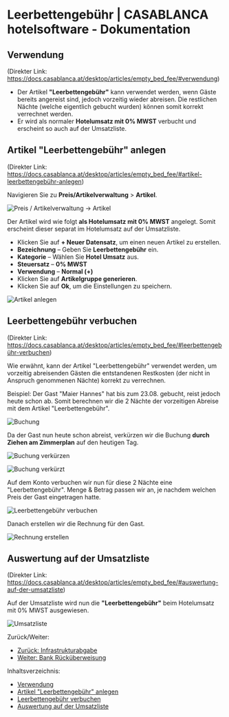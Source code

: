 # Leerbettengebühr | CASABLANCA hotelsoftware - Dokumentation

## Verwendung
(Direkter Link: https://docs.casablanca.at/desktop/articles/empty_bed_fee/#verwendung)

* Der Artikel **"Leerbettengebühr"** kann verwendet werden, wenn Gäste bereits angereist sind, jedoch vorzeitig wieder abreisen. Die restlichen Nächte (welche eigentlich gebucht wurden) können somit korrekt verrechnet werden.
* Er wird als normaler **Hotelumsatz mit 0% MWST** verbucht und erscheint so auch auf der Umsatzliste.

## Artikel "Leerbettengebühr" anlegen
(Direkter Link: https://docs.casablanca.at/desktop/articles/empty_bed_fee/#artikel-leerbettengebühr-anlegen)

Navigieren Sie zu **Preis/Artikelverwaltung** > **Artikel**.

![Preis / Artikelverwaltung -> Artikel](https://docs.casablanca.at/assets/images/artikel_oeffnen-379adf420aa81131267706926547ab80.png "Preis / Artikelverwaltung -> Artikel")

Der Artikel wird wie folgt **als Hotelumsatz mit 0% MWST** angelegt. Somit erscheint dieser separat im Hotelumsatz auf der Umsatzliste.

* Klicken Sie auf **+ Neuer Datensatz**, um einen neuen Artikel zu erstellen.
* **Bezeichnung** – Geben Sie **Leerbettengebühr** ein.
* **Kategorie** – Wählen Sie **Hotel Umsatz** aus.
* **Steuersatz** – **0% MWST**
* **Verwendung** – **Normal (+)**
* Klicken Sie auf **Artikelgruppe generieren**.
* Klicken Sie auf **Ok**, um die Einstellungen zu speichern.

![Artikel anlegen](https://docs.casablanca.at/assets/images/insert_job-93318b2ded07dc3f5b51f4a36531109d.png "Artikel anlegen")

## Leerbettengebühr verbuchen
(Direkter Link: https://docs.casablanca.at/desktop/articles/empty_bed_fee/#leerbettengebühr-verbuchen)

Wie erwähnt, kann der Artikel "Leerbettengebühr" verwendet werden, um vorzeitig abreisenden Gästen die entstandenen Restkosten (der nicht in Anspruch genommenen Nächte) korrekt zu verrechnen.

Beispiel: Der Gast "Maier Hannes" hat bis zum 23.08. gebucht, reist jedoch heute schon ab. Somit berechnen wir die 2 Nächte der vorzeitigen Abreise mit dem Artikel "Leerbettengebühr".

![Buchung](https://docs.casablanca.at/assets/images/booking-aada99c50166334875fa0f4eb4df55f7.png "Buchung")

Da der Gast nun heute schon abreist, verkürzen wir die Buchung **durch Ziehen am Zimmerplan** auf den heutigen Tag.

![Buchung verkürzen](https://docs.casablanca.at/assets/images/booking3-1325b1370b738fd0cade3f9fa7aafaf9.png "Buchung verkürzen")

![Buchung verkürzt](https://docs.casablanca.at/assets/images/booking2-88c4123843311a4005fa2fa1fbcc2c2e.png "Buchung verkürzt")

Auf dem Konto verbuchen wir nun für diese 2 Nächte eine "Leerbettengebühr". Menge & Betrag passen wir an, je nachdem welchen Preis der Gast eingetragen hatte.

![Leerbettengebühr verbuchen](https://docs.casablanca.at/assets/images/book_job-e1203f7722fd2a982b824d3ee0fb73b5.png "Leerbettengebühr verbuchen")

Danach erstellen wir die Rechnung für den Gast.

![Rechnung erstellen](https://docs.casablanca.at/assets/images/invoice-4c20e36644d5fb063d8d56c964ee82bc.png "Rechnung erstellen")

## Auswertung auf der Umsatzliste
(Direkter Link: https://docs.casablanca.at/desktop/articles/empty_bed_fee/#auswertung-auf-der-umsatzliste)

Auf der Umsatzliste wird nun die **"Leerbettengebühr"** beim Hotelumsatz mit 0% MWST ausgewiesen.

![Umsatzliste](https://docs.casablanca.at/assets/images/sales_list-5d468d6d4424a05ea0793c1484e37983.png "Umsatzliste")

Zurück/Weiter:
* [Zurück: Infrastrukturabgabe](https://docs.casablanca.at/desktop/articles/infrastructure_fee)
* [Weiter: Bank Rücküberweisung](https://docs.casablanca.at/desktop/articles/payback)

Inhaltsverzeichnis:
* [Verwendung](https://docs.casablanca.at/desktop/articles/empty_bed_fee/#verwendung)
* [Artikel "Leerbettengebühr" anlegen](https://docs.casablanca.at/desktop/articles/empty_bed_fee/#artikel-leerbettengebühr-anlegen)
* [Leerbettengebühr verbuchen](https://docs.casablanca.at/desktop/articles/empty_bed_fee/#leerbettengebühr-verbuchen)
* [Auswertung auf der Umsatzliste](https://docs.casablanca.at/desktop/articles/empty_bed_fee/#auswertung-auf-der-umsatzliste)